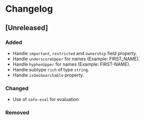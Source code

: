 # Changelog

## [Unreleased]

### Added
- Handle `important`, `restricted` and `ownership` field property.
- Handle `underscoreUpper` for names (Example: FIRST_NAME).
- Handle `hyphenUpper` for names (Example: FIRST-NAME).
- Handle subtype `rich` of type `string`.
- Handle `isGeoSearchable` property.

### Changed
- Use of `safe-eval` for evaluation

### Removed
